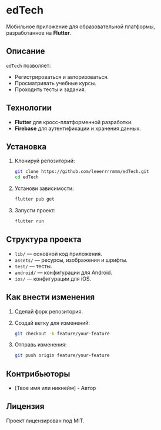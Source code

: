 # edTech

Мобильное приложение для образовательной платформы, разработанное на **Flutter**. 

## Описание

`edTech` позволяет:
- Регистрироваться и авторизоваться.
- Просматривать учебные курсы.
- Проходить тесты и задания.

## Технологии

- **Flutter** для кросс-платформенной разработки.
- **Firebase** для аутентификации и хранения данных.

## Установка

1. Клонируй репозиторий:

    ```bash
    git clone https://github.com/leeerrrrmmm/edTech.git
    cd edTech
    ```

2. Установи зависимости:

    ```bash
    flutter pub get
    ```

3. Запусти проект:

    ```bash
    flutter run
    ```

## Структура проекта

- `lib/` — основной код приложения.
- `assets/` — ресурсы, изображения и шрифты.
- `test/` — тесты.
- `android/` — конфигурации для Android.
- `ios/` — конфигурации для iOS.

## Как внести изменения

1. Сделай форк репозитория.
2. Создай ветку для изменений:

    ```bash
    git checkout -b feature/your-feature
    ```

3. Отправь изменения:

    ```bash
    git push origin feature/your-feature
    ```

## Контрибьюторы

- [Твое имя или никнейм] - Автор

## Лицензия

Проект лицензирован под MIT.
